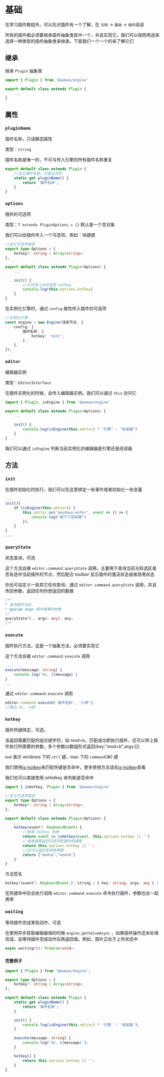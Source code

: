 # 基础

在学习插件教程外，可以先对插件有一个了解，在 `文档` -> `基础` -> `插件`阅读

所有的插件都必须要继承插件抽象类其中一个，并且实现它。我们可以按照用途来选择一种类型的插件抽象类来继承。下面我们一个一个的来了解它们

## 继承

继承 `Plugin` 抽象类

```ts
import { Plugin } from '@aomao/engine'

export default class extends Plugin {
	...
}
```

## 属性

### `pluginName`

插件名称，只读静态属性

类型：`string`

插件名称是唯一的，不可与传入引擎的所有插件名称重复

```ts
export default class extends Plugin {
	//定义插件名称，它是必须的
	static get pluginName() {
		return '插件名称';
	}
}
```

### `options`

插件的可选项

类型：`T extends PluginOptions = {}` 默认是一个空对象

我们可以给插件传入一个可选项，例如：快捷键

```ts
//定义可选项类型
export type Options = {
	hotkey?: string | Array<string>;
};

export default class extends Plugin<Options> {
	...

	init() {
        //打印传入的可选项 hotkey
		console.log(this.options.hotkey)
	}
}
```

在实例化引擎时，通过 `config` 属性传入插件的可选项

```ts
//实例化引擎
const engine = new Engine(渲染节点, {
	config: {
		插件名称: {
			hotkey: 'test',
		},
	},
});
```

### `editor`

编辑器实例

类型：`EditorInterface`

在插件实例化的时候，会传入编辑器实例。我们可以通过 `this` 访问它

```ts
import { Plugin, isEngine } from '@aomao/engine'

export default class extends Plugin<Options> {
	...

	init() {
		console.log(isEngine(this.editor) ? "引擎" : "阅读器")
	}
}
```

我们可以通过 `isEngine` 判断当前实例化的编辑器是引擎还是阅读器

## 方法

### `init`

在插件初始化时执行，我们可以在这里绑定一些事件或者初始化一些变量

```ts
...
init(){
    if (isEngine(this.editor)) {
        this.editor.on('keydown:enter', event => () => {
            console.log("按下了回车键")
        });
    }
}
...
```

### `queryState`

状态查询，可选

这个方法会被 `editor.command.queryState` 调用。主要用于查询当前光标选区是否有选中当前插件的节点，然后配合 toolbar 显示插件的激活状态或者禁用状态

你也可自定义一些其它任何查询，通过 `editor.command.queryState` 调用，并且传回参数，返回任何你想返回的数据

```ts
/**
* 查询插件状态
* @param args 插件需要的参数
*/
queryState?(...args: any): any;
/**
```

### `execute`

插件执行方法，这是一个抽象方法，必须要实现它

这个方法会被 `editor.command.execute` 调用

```ts
...
execute(message: string) {
    console.log(`Hi, ${message}`)
}
...
```

通过 `editor.command.execute` 调用

```ts
editor.command.execute('插件名称', '小明');
//输出 Hi, 小明
```

### `hotkey`

插件热键绑定，可选。

该返回需要匹配的组合键字符，如 mod+b，匹配成功即执行插件，还可以带上插件执行所需要的参数，多个参数以数组形式返回{key:"mod+b",args:[]}

`mod` 表示 windows 下的 `ctrl` 键，mac 下的 `command`(⌘) 键

我们使用[is-hotkey](https://github.com/ianstormtaylor/is-hotkey)来匹配热键是否命中，更多使用方法请去[is-hotkey](https://github.com/ianstormtaylor/is-hotkey)查看

我们也可以直接使用 isHotkey 来判断是否命中

```ts
import { isHotkey, Plugin } from '@aomao/engine'

//定义可选项类型
export type Options = {
	hotkey?: string | Array<string>;
};

export default class extends Plugin<Options> {
	...
	hotkey(event?: KeyboardEvent) {
        //使用 hotkey 判断
        return event && isHotkey(event, this.options.hotkey || '')
        //或者直接返回可选项配置的快捷键
		return this.options.hotkey || '';
        //还可以返回多组快捷键
        return ["mod+a","mod+b"]
	}
}
```

方法签名

```ts
hotkey?(event?: KeyboardEvent,): string | { key: string; args: any } | Array<{ key: string; args: any }> | Array<string>;
```

在热键命中后会执行调用 `editor.command.execute` 命令执行插件，参数也会一起携带

### `waiting`

等待插件完成某些动作，可选

在使用异步获取编辑器值的时候 `engine.getValueAsync` ，如果插件操作还未处理完成，会等待插件完成动作后再返回值。例如，图片正处于上传状态中

```ts
async waiting?(): Promise<void>;
```

### `完整例子`

```ts
import { Plugin } from '@aomao/engine';

export type Options = {
	hotkey?: string | Array<string>;
};

export default class extends Plugin {
	static get pluginName() {
		return '插件名称';
	}

	init() {
		console.log(isEngine(this.editor) ? '引擎' : '阅读器');
	}

	execute(message: string) {
		console.log(`Hi, ${message}`);
	}

	hotkey() {
		return this.options.hotkey || '';
	}
}
```
